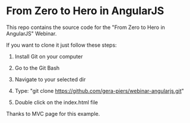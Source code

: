# From Zero to Hero in AngularJS

This repo contains the source code for the "From Zero to Hero in AngularJS" Webinar.

If you want to clone it just follow these steps:

1. Install Git on your computer

2. Go to the Git Bash 

3. Navigate to your selected dir

4. Type: "git clone https://github.com/gera-piers/webinar-angularjs.git"

5. Double click on the index.html file


Thanks to MVC page for this example.